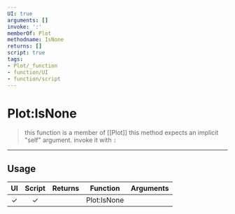 ```yaml
---
UI: true
arguments: []
invoke: ':'
memberOf: Plot
methodname: IsNone
returns: []
script: true
tags:
- Plot/_function
- function/UI
- function/script
---
```

# Plot:IsNone
> this function is a member of [[Plot]]
> this method expects an implicit "self" argument. invoke it with `:`
-----
## Usage
|  UI | Script | Returns | Function | Arguments |
|:---:|:------:|-------:|:--------:|:---------|
|✓|✓||Plot:IsNone||
